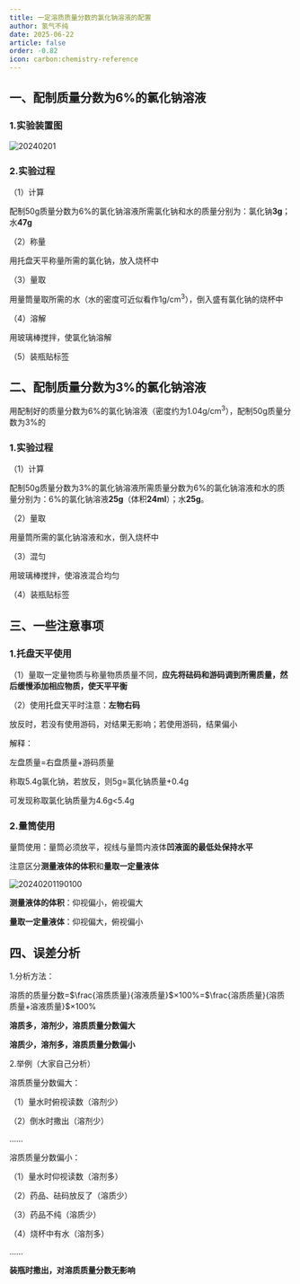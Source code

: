 ```yaml
---
title: 一定溶质质量分数的氯化钠溶液的配置
author: 氢气不纯
date: 2025-06-22
article: false
order: -0.82
icon: carbon:chemistry-reference
---
```


## 一、配制质量分数为6%的氯化钠溶液

### 1.实验装置图

![20240201](https://img.edaychem.cn//img/20240201.png)​

### 2.实验过程

（1）计算

配制50g质量分数为6%的氯化钠溶液所需氯化钠和水的质量分别为：氯化钠**3g**；水**47g**

（2）称量	

用托盘天平称量所需的氯化钠，放入烧杯中

（3）量取

用量筒量取所需的水（水的密度可近似看作1g/cm<sup>3</sup>），倒入盛有氯化钠的烧杯中

（4）溶解

用玻璃棒搅拌，使氯化钠溶解

（5）装瓶贴标签

## 二、配制质量分数为3%的氯化钠溶液

用配制好的质量分数为6%的氯化钠溶液（密度约为1.04g/cm<sup>3</sup>），配制50g质量分数为3%的

### 1.实验过程

（1）计算	

配制50g质量分数为3%的氯化钠溶液所需质量分数为6%的氯化钠溶液和水的质量分别为：6%的氯化钠溶液**25g**（体积**24ml**）；水**25g**。

（2）量取

用量筒所需的氯化钠溶液和水，倒入烧杯中

（3）混匀

用玻璃棒搅拌，使溶液混合均匀

（4）装瓶贴标签

## 三、一些注意事项

### 1.托盘天平使用

（1）量取一定量物质与称量物质质量不同，**应先将砝码和游码调到所需质量，然后缓慢添加相应物质，使天平平衡**

（2）使用托盘天平时注意：**左物右码**

放反时，若没有使用游码，对结果无影响；若使用游码，结果偏小

解释：

左盘质量\=右盘质量+游码质量

称取5.4g氯化钠，若放反，则5g\=氯化钠质量+0.4g

可发现称取氯化钠质量为4.6g\<5.4g

### 2.量筒使用	

量筒使用：量筒必须放平，视线与量筒内液体**凹液面的最低处保持水平**

 注意区分**测量液体的体积**和**量取一定量液体**

![20240201190100](https://img.edaychem.cn//img/20240201190100.jpg)​

**测量液体的体积**：仰视偏小，俯视偏大

**量取一定量液体**：仰视偏大，俯视偏小

## 四、误差分析

1.分析方法：

溶质的质量分数\=$\frac{溶质质量}{溶液质量}$×100%\=$\frac{溶质质量}{溶质质量+溶液质量}$×100%

**溶质多，溶剂少，溶质质量分数偏大**

**溶质少，溶剂多，溶质质量分数偏小**

2.举例（大家自己分析）

溶质质量分数偏大：

（1）量水时俯视读数（溶剂少）

（2）倒水时撒出（溶剂少）

……

溶质质量分数偏小：	

（1）量水时仰视读数（溶剂多）

（2）药品、砝码放反了（溶质少）

（3）药品不纯（溶质少）

（4）烧杯中有水（溶剂多）

……

**装瓶时撒出，对溶质质量分数无影响**
